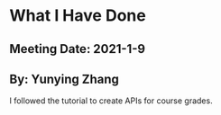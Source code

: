 # What I Have Done

## Meeting Date: 2021-1-9

## By: Yunying Zhang

I followed the tutorial to create APIs for course grades.
